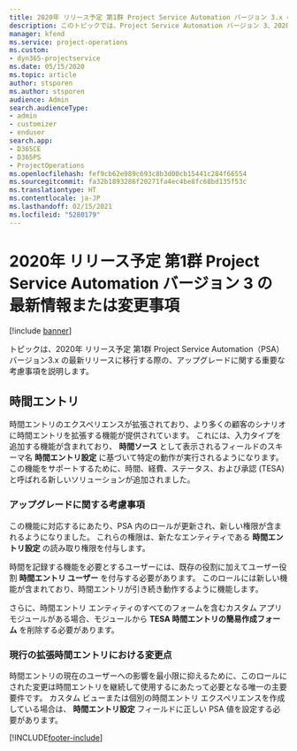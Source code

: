 ```yaml
---
title: 2020年 リリース予定 第1群 Project Service Automation バージョン 3.x の最新情報または変更事項
description: このトピックでは、Project Service Automation バージョン 3、2020年 リリース予定 第1群の新機能と変更点について説明します。
manager: kfend
ms.service: project-operations
ms.custom:
- dyn365-projectservice
ms.date: 05/15/2020
ms.topic: article
author: stsporen
ms.author: stsporen
audience: Admin
search.audienceType:
- admin
- customizer
- enduser
search.app:
- D365CE
- D365PS
- ProjectOperations
ms.openlocfilehash: fef9cb62e989c693c8b3d00cb15441c284f66554
ms.sourcegitcommit: fa32b1893286f20271fa4ec4be8fc68bd135f53c
ms.translationtype: HT
ms.contentlocale: ja-JP
ms.lasthandoff: 02/15/2021
ms.locfileid: "5280179"
---
```

# <a name="whats-new-or-changed-in-project-service-automation-version-3-wave-1-2020"></a>2020年 リリース予定 第1群 Project Service Automation バージョン 3 の最新情報または変更事項

[!include [banner](../includes/psa-now-project-operations.md)]

トピックは、2020年 リリース予定 第1群 Project Service Automation（PSA）バージョン3.x の最新リリースに移行する際の、アップグレードに関する重要な考慮事項を説明します。

## <a name="time-entry"></a>時間エントリ
時間エントリのエクスペリエンスが拡張されており、より多くの顧客のシナリオに時間エントリを拡張する機能が提供されています。 これには、入力タイプを追加する機能が含まれており、 **時間ソース** として表示されるフィールドのスキーマ名 **時間エントリ設定** に基づいて特定の動作が実行されるようになります。 この機能をサポートするために、時間、経費、ステータス、および承認 (TESA) と呼ばれる新しいソリューションが追加されました。

### <a name="upgrade-consideration"></a>アップグレードに関する考慮事項
この機能に対応するにあたり、PSA 内のロールが更新され、新しい権限が含まれるようになりました。 これらの権限は、新たなエンティティである **時間エントリ設定** の読み取り権限を付与します。

時間を記録する機能を必要とするユーザーには、既存の役割に加えてユーザー役割 **時間エントリ ユーザー** を付与する必要があります。 このロールには新しい機能が含まれており、時間エントリが引き続き動作するように機能します。

さらに、時間エントリ エンティティのすべてのフォームを含むカスタム アプリ モジュールがある場合、モジュールから **TESA 時間エントリの簡易作成フォーム** を削除する必要があります。

### <a name="currently-extended-time-entry-changes"></a>現行の拡張時間エントリにおける変更点
時間エントリの現在のユーザーへの影響を最小限に抑えるために、このロールにされた変更は時間エントリを継続して使用するにあたって必要となる唯一の主要要件です。 カスタム ビューまたは個別の時間エントリ エクスペリエンスを作成している場合は、 **時間エントリ設定** フィールドに正しい PSA 値を設定する必要があります。


[!INCLUDE[footer-include](../includes/footer-banner.md)]